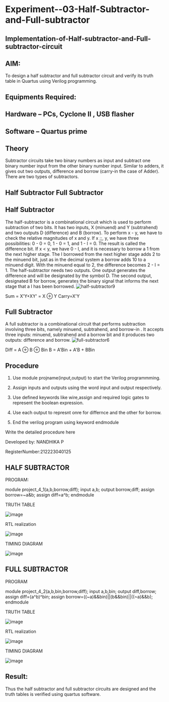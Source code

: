 # Experiment--03-Half-Subtractor-and-Full-subtractor
## Implementation-of-Half-subtractor-and-Full-subtractor-circuit
## AIM:
To design a half subtractor and full subtractor circuit and verify its truth table in Quartus using Verilog programming.

## Equipments Required:
## Hardware – PCs, Cyclone II , USB flasher
## Software – Quartus prime
## Theory
Subtractor circuits take two binary numbers as input and subtract one binary number input from the other binary number input. Similar to adders, it gives out two outputs, difference and borrow (carry-in the case of Adder). There are two types of subtractors.

## Half Subtractor Full Subtractor

## Half Subtractor
The half-subtractor is a combinational circuit which is used to perform subtraction of two bits. It has two inputs, X (minuend) and Y (subtrahend) and two outputs D (difference) and B (borrow). To perform x - y, we have to check the relative magnitudes of x and y. If x ;;, y, we have three possibilities: 0 - 0 = 0, 1 - 0 = 1, and 1 - I = 0. The result is called the difference bit. If x < y, we have 0 - I, and it is necessary to borrow a 1 from the next higher stage. The I borrowed from the next higher stage adds 2 to the minuend bit, just as in the decimal system a borrow adds 10 to a minuend digit. With the minuend equal to 2, the difference becomes 2 - I = 1. The half-subtractor needs two outputs. One output generates the difference and will be designated by the symbol D. The second output, designated B for borrow, generates the binary signal that informs the next stage that a I has been borrowed.
![half-subtractor9](https://user-images.githubusercontent.com/36288975/166112538-58c3bc7c-ee5d-4e6a-ac8d-8e8328efe27a.png)


Sum = X'Y+XY' = X ⊕ Y
Carry=X'Y

## Full Subtractor
A full subtractor is a combinational circuit that performs subtraction involving three bits, namely minuend, subtrahend, and borrow-in . It accepts three inputs: minuend, subtrahend and a borrow bit and it produces two outputs: difference and borrow. 
![full-subtractor6](https://user-images.githubusercontent.com/36288975/166112541-24c68359-3de8-4674-ae22-8272ffc385ed.png)


Diff = A ⊕ B ⊕ Bin B = A'Bin + A'B + BBin

## Procedure

1. Use module projname(input,output) to start the Verilog programmming.

2. Assign inputs and outputs using the word input and output respectively.

3. Use defined keywords like wire,assign and required logic gates to represent the boolean expression.

4. Use each output to represnt onre for differnce and the other for borrow.

5. End the verilog program using keyword endmodule


Write the detailed procedure here 

Developed by: NANDHIKA P

RegisterNumber:212223040125  


## HALF SUBTRACTOR

PROGRAM:

module project_4_1(a,b,borrow,diff);
input a,b;
output borrow,diff;
assign borrow=~a&b;
assign diff=a^b;
endmodule

TRUTH TABLE

![image](https://github.com/Nandhika05/Experiment--03-Half-Subtractor-and-Full-subtractor/assets/154419402/049ad616-005f-4cb6-89be-726c2db4acfc)

RTL realization

![image](https://github.com/Nandhika05/Experiment--03-Half-Subtractor-and-Full-subtractor/assets/154419402/950c2b61-7a94-46ec-ab3b-7dd845f6df84)

TIMING DIAGRAM

![image](https://github.com/Nandhika05/Experiment--03-Half-Subtractor-and-Full-subtractor/assets/154419402/f957adfa-19c8-40bc-bdb5-7b26c7c0ed5e)

## FULL SUBTRACTOR

PROGRAM

module project_4_2(a,b,bin,borrow,diff);
input a,b,bin;
output diff,borrow;
assign diff=(a^b)^bin;
assign borrow=((~a)&&bin)||(b&&bin)||((~a)&&b);
endmodule

TRUTH TABLE 

![image](https://github.com/Nandhika05/Experiment--03-Half-Subtractor-and-Full-subtractor/assets/154419402/a5241e85-013a-47df-a263-783c21026b6c)

RTL realization

![image](https://github.com/Nandhika05/Experiment--03-Half-Subtractor-and-Full-subtractor/assets/154419402/08f14ec0-7027-430a-9952-078fe2470eb5)

TIMING DIAGRAM

![image](https://github.com/Nandhika05/Experiment--03-Half-Subtractor-and-Full-subtractor/assets/154419402/bccc4130-a4cd-4934-a698-ffa7c854bf14)

## Result:
Thus the half subtractor and full subtractor circuits are designed and the truth tables is verified using quartus software.
